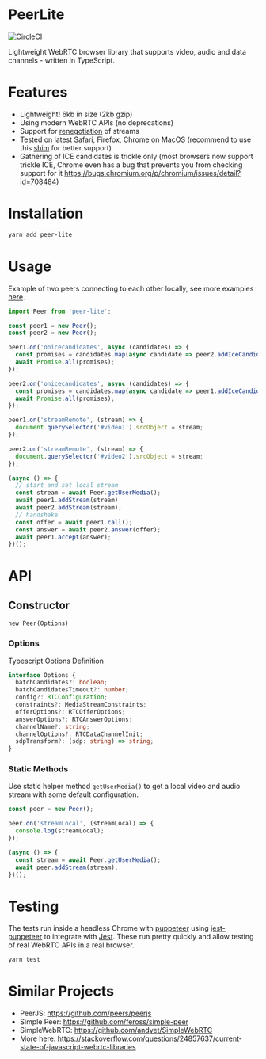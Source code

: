 # PeerLite

[![CircleCI](https://circleci.com/gh/skyllo/peer-lite.svg?style=svg&circle-token=cd1df6b2a763871eb9c52ec816a40e0ba0e9beeb)](https://circleci.com/gh/skyllo/peer-lite)

Lightweight WebRTC browser library that supports video, audio and data channels - written in TypeScript.

# Features
* Lightweight! 6kb in size (2kb gzip)
* Using modern WebRTC APIs (no deprecations)
* Support for [renegotiation](https://developer.mozilla.org/en-US/docs/Web/API/RTCPeerConnection/onnegotiationneeded) of streams
* Tested on latest Safari, Firefox, Chrome on MacOS (recommend to use this [shim](https://github.com/webrtc/adapter) for better support)
* Gathering of ICE candidates is trickle only (most browsers now support trickle ICE, Chrome even has a bug that prevents you from checking support for it https://bugs.chromium.org/p/chromium/issues/detail?id=708484)

# Installation
```bash
yarn add peer-lite
```

# Usage
Example of two peers connecting to each other locally, see more examples [here](example).

```javascript
import Peer from 'peer-lite';

const peer1 = new Peer();
const peer2 = new Peer();

peer1.on('onicecandidates', async (candidates) => {
  const promises = candidates.map(async candidate => peer2.addIceCandidate(candidate));
  await Promise.all(promises);
});

peer2.on('onicecandidates', async (candidates) => {
  const promises = candidates.map(async candidate => peer1.addIceCandidate(candidate));
  await Promise.all(promises);
});

peer1.on('streamRemote', (stream) => {
  document.querySelector('#video1').srcObject = stream;
});

peer2.on('streamRemote', (stream) => {
  document.querySelector('#video2').srcObject = stream;
});

(async () => {
  // start and set local stream
  const stream = await Peer.getUserMedia();
  await peer1.addStream(stream)
  await peer2.addStream(stream);
  // handshake
  const offer = await peer1.call();
  const answer = await peer2.answer(offer);
  await peer1.accept(answer);
})();
```

# API
## Constructor
`new Peer(Options)`

### Options
Typescript Options Definition

```typescript
interface Options {
  batchCandidates?: boolean;
  batchCandidatesTimeout?: number;
  config?: RTCConfiguration;
  constraints?: MediaStreamConstraints;
  offerOptions?: RTCOfferOptions;
  answerOptions?: RTCAnswerOptions;
  channelName?: string;
  channelOptions?: RTCDataChannelInit;
  sdpTransform?: (sdp: string) => string;
}
```

### Static Methods
Use static helper method `getUserMedia()` to get a local video and audio stream with some default configuration.

```javascript
const peer = new Peer();

peer.on('streamLocal', (streamLocal) => {
  console.log(streamLocal);
});

(async () => {
  const stream = await Peer.getUserMedia();
  await peer.addStream(stream);
})();
```

# Testing
The tests run inside a headless Chrome with [puppeteer](https://github.com/GoogleChrome/puppeteer)
using [jest-puppeteer](https://github.com/smooth-code/jest-puppeteer) to integrate with [Jest](https://jestjs.io/).
These run pretty quickly and allow testing of real WebRTC APIs in a real browser.

```javascript
yarn test
```

# Similar Projects
* PeerJS: https://github.com/peers/peerjs
* Simple Peer: https://github.com/feross/simple-peer
* SimpleWebRTC: https://github.com/andyet/SimpleWebRTC
* More here: https://stackoverflow.com/questions/24857637/current-state-of-javascript-webrtc-libraries
